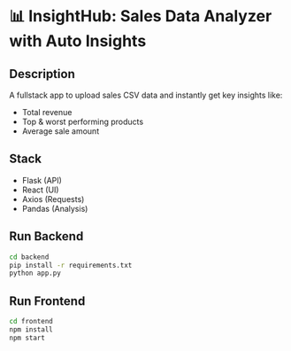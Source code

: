 
# 📊 InsightHub: Sales Data Analyzer with Auto Insights

## Description
A fullstack app to upload sales CSV data and instantly get key insights like:
- Total revenue
- Top & worst performing products
- Average sale amount

## Stack
- Flask (API)
- React (UI)
- Axios (Requests)
- Pandas (Analysis)

## Run Backend
```bash
cd backend
pip install -r requirements.txt
python app.py
```

## Run Frontend
```bash
cd frontend
npm install
npm start
```
